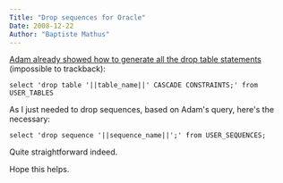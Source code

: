 ```yaml
---
Title: "Drop sequences for Oracle"
Date: 2008-12-22
Author: "Baptiste Mathus"
---
```




[Adam already showed how to generate all the drop table
statements](http://www.adam-bien.com/roller/abien/entry/generating_drop_tables_for_oracle)
(impossible to trackback):

     
    select 'drop table '||table_name||' CASCADE CONSTRAINTS;' from USER_TABLES

As I just needed to drop sequences, based on Adam's query, here's the
necessary:

     
    select 'drop sequence '||sequence_name||';' from USER_SEQUENCES;

Quite straightforward indeed.

Hope this helps.

